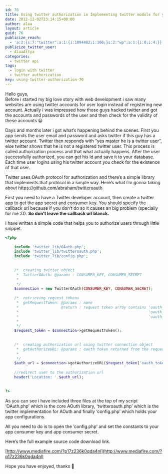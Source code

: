 ```yaml
---
id: 76
title: Using twitter authorization in Implementing twitter module for your website
date: 2012-12-02T23:14:15+00:00
author: alaa
layout: article
guid: 76
publicize_reach:
  - 'a:2:{s:7:"twitter";a:1:{i:1094482;i:106;}s:2:"wp";a:1:{i:0;i:4;}}'
publicize_twitter_user:
  - AlaaAttya
categories:
  - twitter api
tags:
  - login with twitter
  - twitter authorization
key: using-twitter-authorization-76
---
```

Hello guys,  
Before i started my big love story with web development i saw many websites are using twitter accounts for user login instead of registering new account. Actually i was impressed how those guys hacked twitter and got the accounts and passwords of the user and then check for the validity of these accounts 😀

Days and months later i got what&#8217;s happening behind the scenes. First you app sends the user email and password and asks twitter if this guy has a twitter account. Twitter then responds with &#8220;yes master he is a twitter user&#8221;, else twitter shows that he is not a registered twitter user. This process is called authorization process and that what actually happens. After the user successfully authorized, you can get his id and save it to your database. Each time user logins using his twitter account you check for the existence of that user.

Twitter uses OAuth protocol for authorization and there&#8217;s a simple library that implements that protocol in a simple way. Here&#8217;s what i&#8217;m gonna taking about https://github.com/abraham/twitteroauth

First you need to have a Twitter developer account, then create a twitter app to get the app secret and consumer key. You should specify the callback url because if you don&#8217;t do so it causes an big problem (specially for me :D). **So don&#8217;t leave the callback url blanck.**

I have written a simple code that helps you to authorize users through little snippet.

```php
<?php
 
    include 'twitter_lib/OAuth.php';
    include 'twitter_lib/twitteroauth.php';
    include 'twitter_lib/config.php';
 
 
    /*  creating twitter object
     *  TwitterOAuth: @params : CONSUMER_KEY, CONSUMER_SECRET
     * 
     */
    $connection = new TwitterOAuth(CONSUMER_KEY, CONSUMER_SECRET);
     
    /*  retrieving request tokens
     *  getRequestToken: @params : none
     *                   @return : request token array contains 'oauth_token'
     *                                                          'oauth_token_secret' 
     *                                                          'oauth_callback_confirmed'
     * 
     */
    $request_token = $connection->getRequestToken();
     
     
    /*  creating authorization url using twitter connection object
     *  getAuthorizeURL: @params : oauth token returned from the request token array
     *
     */
    $auth_url = $connection->getAuthorizeURL($request_token['oauth_token']);
     
    //redirect user to the authorization url
    header('Location: '.$auth_url);
     
     
?>
```

As you can see i have included three files at the top of my script &#8216;OAuth.php&#8217; which is the core AOuth library, &#8216;twitteroauth.php&#8217; which is the twitter implementation for AOuth and finally &#8216;config.php&#8217; which holds your app configurations.

All you need to do is to open the &#8216;config.php&#8217; and set the constants to your app consumer key and app consumer secret.

Here&#8217;s the full example source code download link.

[http://www.mediafire.com/?p17z236k0qda4nl](http://www.mediafire.com/?p17z236k0qda4nl)

Hope you have enjoyed, thanks 🙂